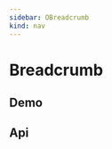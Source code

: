 ```yaml
---
sidebar: OBreadcrumb
kind: nav
---
```


# Breadcrumb

## Demo

<!-- @case BcUsage -->
<!-- @case BcVueRouter -->

## Api

<!-- @api OBreadcrumb -->
<!-- @api OBreadcrumbItem -->
